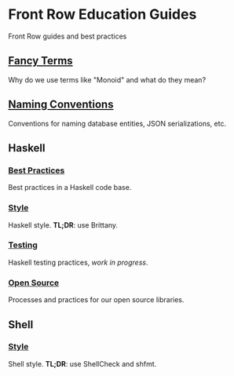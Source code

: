 # Front Row Education Guides

Front Row guides and best practices

## [Fancy Terms](./fancy-terms.md)

Why do we use terms like "Monoid" and what do they mean?

## [Naming Conventions](./naming-conventions.md)

Conventions for naming database entities, JSON serializations, etc.

## Haskell

### [Best Practices](./haskell-best-practices.md)

Best practices in a Haskell code base.

### [Style](./haskell-style.md)

Haskell style. **TL;DR**: use Brittany.

### [Testing](./haskell-testing.md)

Haskell testing practices, *work in progress*.

### [Open Source](./haskell-open-source.md)

Processes and practices for our open source libraries.

## Shell

### [Style](./shell-style.md)

Shell style. **TL;DR**: use ShellCheck and shfmt.
